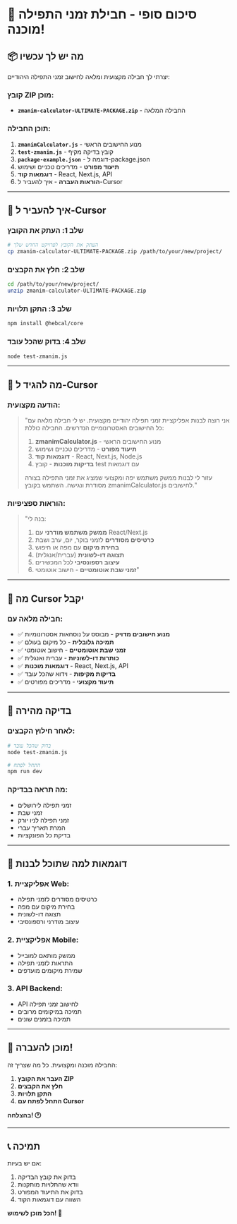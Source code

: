 # 🎉 סיכום סופי - חבילת זמני התפילה מוכנה!

## 📦 מה יש לך עכשיו

יצרתי לך חבילה מקצועית ומלאה לחישוב זמני התפילה היהודיים:

### **קובץ ZIP מוכן:**

- **`zmanim-calculator-ULTIMATE-PACKAGE.zip`** - החבילה המלאה

### **תוכן החבילה:**

1. **`zmanimCalculator.js`** - מנוע החישובים הראשי
2. **`test-zmanim.js`** - קובץ בדיקה מקיף
3. **`package-example.json`** - דוגמה ל-package.json
4. **תיעוד מפורט** - מדריכים טכניים ושימוש
5. **דוגמאות קוד** - React, Next.js, API
6. **הוראות העברה** - איך להעביר ל-Cursor

---

## 🚀 איך להעביר ל-Cursor

### **שלב 1: העתק את הקובץ**

```bash
# העתק את הקובץ לפרויקט החדש שלך
cp zmanim-calculator-ULTIMATE-PACKAGE.zip /path/to/your/new/project/
```

### **שלב 2: חלץ את הקבצים**

```bash
cd /path/to/your/new/project/
unzip zmanim-calculator-ULTIMATE-PACKAGE.zip
```

### **שלב 3: התקן תלויות**

```bash
npm install @hebcal/core
```

### **שלב 4: בדוק שהכל עובד**

```bash
node test-zmanim.js
```

---

## 💬 מה להגיד ל-Cursor

### **הודעה מקצועית:**

> "אני רוצה לבנות אפליקציית זמני תפילה יהודיים מקצועית. יש לי חבילה מלאה עם כל החישובים האסטרונומיים הנדרשים. החבילה כוללת:
>
> 1. **zmanimCalculator.js** - מנוע החישובים הראשי
> 2. **תיעוד מפורט** - מדריכים טכניים ושימוש
> 3. **דוגמאות קוד** - React, Next.js, Node.js
> 4. **בדיקות מוכנות** - קובץ test עם דוגמאות
>
> עזור לי לבנות ממשק משתמש יפה ומקצועי שמציג את זמני התפילה בצורה מסודרת ונגישה. השתמש בקובץ zmanimCalculator.js לחישובים."

### **הוראות ספציפיות:**

> "בנה לי:
>
> 1. **ממשק משתמש מודרני** עם React/Next.js
> 2. **כרטיסים מסודרים** לזמני בוקר, יום, ערב ושבת
> 3. **בחירת מיקום** עם מפה או חיפוש
> 4. **תצוגה דו-לשונית** (עברית/אנגלית)
> 5. **עיצוב רספונסיבי** לכל המכשירים
> 6. **זמני שבת אוטומטיים** - חישוב אוטומטי"

---

## 🎯 מה Cursor יקבל

### **חבילה מלאה עם:**

- ✅ **מנוע חישובים מדויק** - מבוסס על נוסחאות אסטרונומיות
- ✅ **תמיכה גלובלית** - כל מיקום בעולם
- ✅ **זמני שבת אוטומטיים** - חישוב אוטומטי
- ✅ **כותרות דו-לשוניות** - עברית ואנגלית
- ✅ **דוגמאות מוכנות** - React, Next.js, API
- ✅ **בדיקות מקיפות** - וידוא שהכל עובד
- ✅ **תיעוד מקצועי** - מדריכים מפורטים

---

## 🧪 בדיקה מהירה

### **לאחר חילוץ הקבצים:**

```bash
# בדוק שהכל עובד
node test-zmanim.js

# התחל לפתח
npm run dev
```

### **מה תראה בבדיקה:**

- זמני תפילה לירושלים
- זמני שבת
- זמני תפילה לניו יורק
- המרת תאריך עברי
- בדיקת כל הפונקציות

---

## 🎨 דוגמאות למה שתוכל לבנות

### **1. אפליקציית Web:**

- כרטיסים מסודרים לזמני תפילה
- בחירת מיקום עם מפה
- תצוגה דו-לשונית
- עיצוב מודרני ורספונסיבי

### **2. אפליקציית Mobile:**

- ממשק מותאם למובייל
- התראות לזמני תפילה
- שמירת מיקומים מועדפים

### **3. API Backend:**

- API לחישוב זמני תפילה
- תמיכה במיקומים מרובים
- תמיכה בזמנים שונים

---

## 🚀 מוכן להעברה!

החבילה מוכנה ומקצועית. כל מה שצריך זה:

1. **העבר את הקובץ ZIP**
2. **חלץ את הקבצים**
3. **התקן תלויות**
4. **התחל לפתח עם Cursor**

**בהצלחה! 🕐**

---

## 📞 תמיכה

אם יש בעיות:

1. בדוק את קובץ הבדיקה
2. וודא שהתלויות מותקנות
3. בדוק את התיעוד המפורט
4. השווה עם דוגמאות הקוד

**הכל מוכן לשימוש! 🎉**
